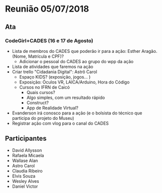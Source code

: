 # Reunião 05/07/2018

## Ata

### CodeGirl+CADES (16 e 17 de Agosto)

* Lista de membros do CADES que poderão ir para a ação: Esther Aragão. (Nome, Matrícula e CPF)?
  * Adicionar o pessoal do CADES ao grupo do wpp da ação
* Lista de atividades que faremos na ação
* Criar trello "Cidadania Digital": Astrô Carol
  * Espaço KIDS? (exposição, jogos... )
  * Exposição: Óculos VR, LAICA/Arduino, Hora do Código
  * Cursos no IFRN de Caicó
    * Quais cursos?
    * Algo simples, com um resultado rápido
    * Construct?
    * App de Realidade Virtual?
* Evanderson irá conosco para a ação (e o bolsista do técnico que participa do projeto do Museu)
* Registrar ação com vlog para o canal do CADES

## Participantes

* David Allysson
* Rafaela Micaela
* Wallase Alan
* Astro Carol
* Claudia Ribeiro
* Elvis Souza
* Wesley Alves
* Daniel Victor